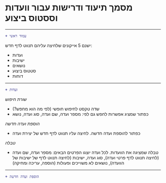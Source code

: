# מסמך תיעוד ודרישות עבור וועדות וססטוס ביצוע

---

```diff
+ עמוד ראשי
```

ישנם 5 אייקונים שלחיצה עליהם תנווט לדף חדש:
* ועדות
* ישיבות
* נושאים
* סטטוס ביצוע
* דוחות

---

```diff
+ ועדות
```
_שורת חיפוש_
* שדה טקסט לחיפוש חופשי (לפי מה הוא מחפש?)
* כפתור שמציג אפשרות לחפש גם לפי: מספר ועדה, שם ועדה, סוג ועדה, נושא

_הוספת ועדה חדשה_

+ כפתור להוספת ועדה חדשה. לחיצה עליו תנווט לדף חדש של יצירת ועדה

_טבלה_

+ טבלה שמציגה את הוועדות. לכל ועדה יוצגו הפרטים הבאים:
מספר ועדה, שם ועדה (לחיצה תנווט לדף פרטי ועדה), סוג ועדה, ישיבות (לחיצה תנווט לדף של ישיבות של הוועדה), נושאים לא משוייכים ופעולות (הוספה, עריכה ומחיקה)
---

```diff
+ הוספת ועדה חדשה
```

